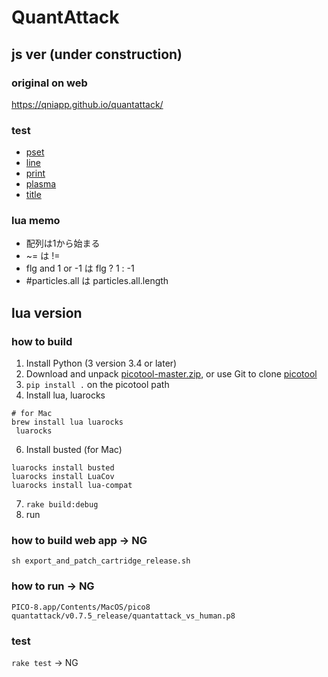 # QuantAttack

## js ver (under construction)

### original on web

https://qniapp.github.io/quantattack/

### test

- [pset](https://taisukef.github.io/quantattack/test/pset.html)
- [line](https://taisukef.github.io/quantattack/test/line.html)
- [print](https://taisukef.github.io/quantattack/test/print.html)
- [plasma](https://taisukef.github.io/quantattack/test/plasma.html)
- [title](https://taisukef.github.io/quantattack/test/title.html)

### lua memo

- 配列は1から始まる
- ~= は !=
- flg and 1 or -1 は flg ? 1 : -1
- #particles.all は particles.all.length

## lua version

### how to build

1. Install Python (3 version 3.4 or later)
2. Download and unpack [picotool-master.zip](https://github.com/dansanderson/picotool/archive/master.zip), or use Git to clone [picotool](https://github.com/dansanderson/picotool)
3. ```pip install .``` on the picotool path
4. Install lua, luarocks
```
# for Mac
brew install lua luarocks
 luarocks
```
6. Install busted (for Mac)
```
luarocks install busted
luarocks install LuaCov
luarocks install lua-compat
```
7. ```rake build:debug```
8. run

### how to build web app → NG

```
sh export_and_patch_cartridge_release.sh
```

### how to run → NG

```
PICO-8.app/Contents/MacOS/pico8 quantattack/v0.7.5_release/quantattack_vs_human.p8
```

### test

```rake test``` → NG
